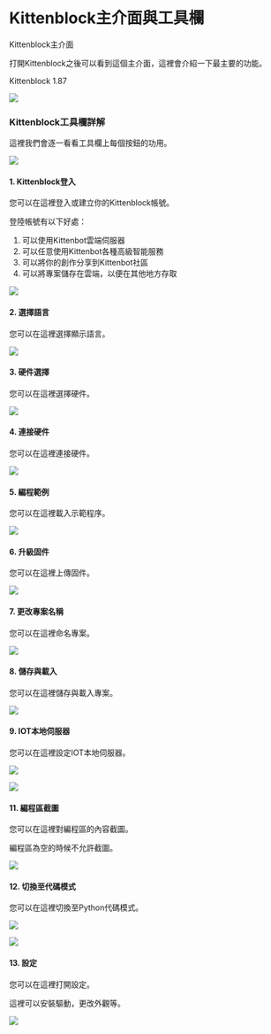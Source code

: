 # Kittenblock主介面與工具欄

Kittenblock主介面

打開Kittenblock之後可以看到這個主介面，這裡會介紹一下最主要的功能。

Kittenblock 1.87

![](https://kittenbothk.readthedocs.io/en/latest/\_images/mainUI187.png)

### Kittenblock工具欄詳解

這裡我們會逐一看看工具欄上每個按鈕的功用。

![](https://kittenbothk.readthedocs.io/en/latest/\_images/toolbar1.png)

#### 1. Kittenblock登入

您可以在這裡登入或建立你的Kittenblock帳號。

登陸帳號有以下好處：

1. 可以使用Kittenbot雲端伺服器
2. 可以任意使用Kittenbot各種高級智能服務
3. 可以將你的創作分享到Kittenbot社區
4. 可以將專案儲存在雲端，以便在其他地方存取

![](https://kittenbothk.readthedocs.io/en/latest/\_images/toolbar2.png)

#### 2. 選擇語言

您可以在這裡選擇顯示語言。

![](https://kittenbothk.readthedocs.io/en/latest/\_images/toolbar3.png)

#### 3. 硬件選擇

您可以在這裡選擇硬件。

![](https://kittenbothk.readthedocs.io/en/latest/\_images/toolbar4.png)

#### 4. 連接硬件

您可以在這裡連接硬件。

![](https://kittenbothk.readthedocs.io/en/latest/\_images/toolbar5.png)

#### 5. 編程範例

您可以在這裡載入示範程序。

![](https://kittenbothk.readthedocs.io/en/latest/\_images/toolbar6.png)

#### 6. 升級固件

您可以在這裡上傳固件。

![](https://kittenbothk.readthedocs.io/en/latest/\_images/toolbar7.png)

#### 7. 更改專案名稱

您可以在這裡命名專案。

![](https://kittenbothk.readthedocs.io/en/latest/\_images/toolbar8.png)

#### 8. 儲存與載入

您可以在這裡儲存與載入專案。

![](https://kittenbothk.readthedocs.io/en/latest/\_images/toolbar9.png)

#### 9. IOT本地伺服器

您可以在這裡設定IOT本地伺服器。

![](https://kittenbothk.readthedocs.io/en/latest/\_images/toolbar10.png)

![](https://kittenbothk.readthedocs.io/en/latest/\_images/toolbar11.png)

#### 11. 編程區截圖

您可以在這裡對編程區的內容截圖。

編程區為空的時候不允許截圖。

![](https://kittenbothk.readthedocs.io/en/latest/\_images/toolbar12.png)

#### 12. 切換至代碼模式

您可以在這裡切換至Python代碼模式。

![](https://kittenbothk.readthedocs.io/en/latest/\_images/toolbar13.png)

![](https://kittenbothk.readthedocs.io/en/latest/\_images/toolbar14.png)

#### 13. 設定

您可以在這裡打開設定。

這裡可以安裝驅動，更改外觀等。

![](https://kittenbothk.readthedocs.io/en/latest/\_images/toolbar15.png)
